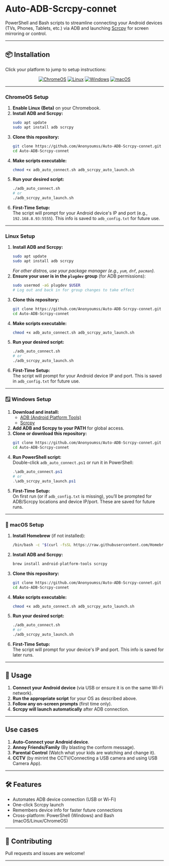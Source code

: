 # Auto-ADB-Scrcpy-connet

PowerShell and Bash scripts to streamline connecting your Android devices (TVs, Phones, Tablets, etc.) via ADB and launching [Scrcpy](https://github.com/Genymobile/scrcpy) for screen mirroring or control.

---

## 📦 Installation

Click your platform to jump to setup instructions:

<p align="center">
  <a href="#chromeos-setup"><img src="https://img.icons8.com/?size=100&id=JOT4OHXaiQRT&format=png&color=000000" alt="ChromeOS" title="ChromeOS" /></a>
    <a href="#linux-setup"><img src="https://img.icons8.com/?size=100&id=tmEqIUErLJVM&format=png&color=000000" alt="Linux" title="Linux" /></a>
  <a href="#windows-setup"><img src="https://img.icons8.com/?size=100&id=rGPimU4LglXL&format=png&color=000000" alt="Windows" title="Windows" /></a>
    <a href="#macos-setup"><img src="https://img.icons8.com/?size=100&id=122959&format=png&color=000000" alt="macOS" title="macOS" /></a>

</p>

---

### <a name="chromeos-setup"></a> ChromeOS Setup

1. **Enable Linux (Beta)** on your Chromebook.
2. **Install ADB and Scrcpy:**
   ```sh
   sudo apt update
   sudo apt install adb scrcpy
   ```
3. **Clone this repository:**
   ```sh
   git clone https://github.com/Anonyoumss/Auto-ADB-Scrcpy-connet.git
   cd Auto-ADB-Scrcpy-connet
   ```
4. **Make scripts executable:**
   ```sh
   chmod +x adb_auto_connect.sh adb_scrcpy_auto_launch.sh
   ```
5. **Run your desired script:**
   ```sh
   ./adb_auto_connect.sh
   # or
   ./adb_scrcpy_auto_launch.sh
   ```
6. **First-Time Setup:**  
   The script will prompt for your Android device's IP and port (e.g., `192.168.8.93:5555`). This info is saved to `adb_config.txt` for future use.

---



### <a name="linux-setup"></a> Linux Setup

1. **Install ADB and Scrcpy:**
   ```sh
   sudo apt update
   sudo apt install adb scrcpy
   ```
   _For other distros, use your package manager (e.g., `yum`, `dnf`, `pacman`)._
2. **Ensure your user is in the `plugdev` group** (for ADB permissions):
   ```sh
   sudo usermod -aG plugdev $USER
   # Log out and back in for group changes to take effect
   ```
3. **Clone this repository:**
   ```sh
   git clone https://github.com/Anonyoumss/Auto-ADB-Scrcpy-connet.git
   cd Auto-ADB-Scrcpy-connet
   ```
4. **Make scripts executable:**
   ```sh
   chmod +x adb_auto_connect.sh adb_scrcpy_auto_launch.sh
   ```
5. **Run your desired script:**
   ```sh
   ./adb_auto_connect.sh
   # or
   ./adb_scrcpy_auto_launch.sh
   ```
6. **First-Time Setup:**  
   The script will prompt for your Android device IP and port. This is saved in `adb_config.txt` for future use.

---
### <a name="windows-setup"></a>🪟 Windows Setup

1. **Download and install:**
   - [ADB (Android Platform Tools)](https://developer.android.com/tools/releases/platform-tools)
   - [Scrcpy](https://github.com/Genymobile/scrcpy/releases)
2. **Add ADB and Scrcpy to your PATH** for global access.
3. **Clone or download this repository:**
   ```sh
   git clone https://github.com/Anonyoumss/Auto-ADB-Scrcpy-connet.git
   cd Auto-ADB-Scrcpy-connet
   ```
4. **Run PowerShell script:**  
   Double-click `adb_auto_connect.ps1` or run it in PowerShell:
   ```powershell
   .\adb_auto_connect.ps1
   # or
   .\adb_scrcpy_auto_launch.ps1
   ```
5. **First-Time Setup:**  
   On first run (or if `adb_config.txt` is missing), you’ll be prompted for ADB/Scrcpy locations and device IP/port. These are saved for future runs.

---
### <a name="macos-setup"></a>🍎 macOS Setup

1. **Install Homebrew** (if not installed):
   ```sh
   /bin/bash -c "$(curl -fsSL https://raw.githubusercontent.com/Homebrew/install/HEAD/install.sh)"
   ```
2. **Install ADB and Scrcpy:**
   ```sh
   brew install android-platform-tools scrcpy
   ```
3. **Clone this repository:**
   ```sh
   git clone https://github.com/Anonyoumss/Auto-ADB-Scrcpy-connet.git
   cd Auto-ADB-Scrcpy-connet
   ```
4. **Make scripts executable:**
   ```sh
   chmod +x adb_auto_connect.sh adb_scrcpy_auto_launch.sh
   ```
5. **Run your desired script:**
   ```sh
   ./adb_auto_connect.sh
   # or
   ./adb_scrcpy_auto_launch.sh
   ```
6. **First-Time Setup:**  
   The script will prompt for your device's IP and port. This info is saved for later runs.

---

## 🚀 Usage

1. **Connect your Android device** (via USB or ensure it is on the same Wi-Fi network).
2. **Run the appropriate script** for your OS as described above.
3. **Follow any on-screen prompts** (first time only).
4. **Scrcpy will launch automatically** after ADB connection.

---

## Use cases

1. **Auto-Connect your Android device**.
2. **Annoy Friends/Family** (By blasting the conform message).
3. **Parental Control** (Watch what your kids are watching and change it).
4. **CCTV** (by mirrint the CCTV/Connecting a USB camera and using USB Camera App).

---

## 🛠️ Features

- Automates ADB device connection (USB or Wi-Fi)
- One-click Scrcpy launch
- Remembers device info for faster future connections
- Cross-platform: PowerShell (Windows) and Bash (macOS/Linux/ChromeOS)

---



## 🤝 Contributing

Pull requests and issues are welcome!

---


